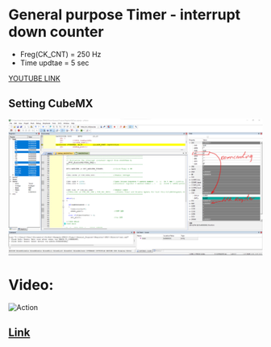 
# General purpose Timer - interrupt down counter
- Freg(CK_CNT) = 250 Hz  
- Time updtae  = 5 sec 

[YOUTUBE LINK](https://www.youtube.com/channel/UCddAFJfLx6xHNQk5NzUOOpw)

## Setting CubeMX
![Pic1](https://github.com/hamedsargoli/Example-STM32/blob/master/Timer/General_Purpose/Register/EX2/GIF&PIC/Cubemx_1.png)


# Video:
![Action](https://github.com/hamedsargoli/Example-STM32/blob/master/Timer/Basic/Register/8/Gif/Action.gif)
## [Link](https://github.com/hamedsargoli/Example-STM32/blob/master/Timer/Basic/Register/8/Gif/Action.gif)
